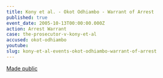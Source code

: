 ```yaml
---
title: Kony et al. - Okot Odhiambo - Warrant of Arrest
published: true
event_date: 2005-10-13T00:00:00.000Z
action: Arrest Warrant
case: the-prosecutor-v-kony-et-al
accused: okot-odhiambo
youtube:
slug: kony-et-al-events-okot-odhiambo-warrant-of-arrest
---
```



[Made public](http://www.icc-cpi.int/iccdocs/doc/doc97197.pdf)